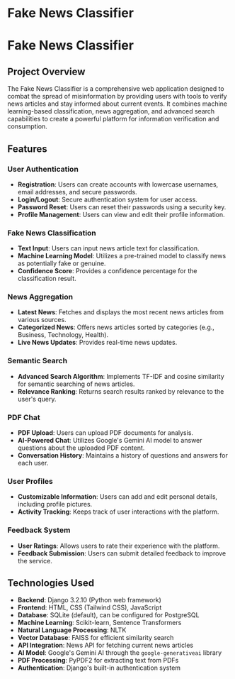 # Fake News Classifier

# Fake News Classifier

## Project Overview

The Fake News Classifier is a comprehensive web application designed to combat the spread of misinformation by providing users with tools to verify news articles and stay informed about current events. It combines machine learning-based classification, news aggregation, and advanced search capabilities to create a powerful platform for information verification and consumption.

## Features

### User Authentication

- **Registration**: Users can create accounts with lowercase usernames, email addresses, and secure passwords.
- **Login/Logout**: Secure authentication system for user access.
- **Password Reset**: Users can reset their passwords using a security key.
- **Profile Management**: Users can view and edit their profile information.

### Fake News Classification

- **Text Input**: Users can input news article text for classification.
- **Machine Learning Model**: Utilizes a pre-trained model to classify news as potentially fake or genuine.
- **Confidence Score**: Provides a confidence percentage for the classification result.

### News Aggregation

- **Latest News**: Fetches and displays the most recent news articles from various sources.
- **Categorized News**: Offers news articles sorted by categories (e.g., Business, Technology, Health).
- **Live News Updates**: Provides real-time news updates.

### Semantic Search

- **Advanced Search Algorithm**: Implements TF-IDF and cosine similarity for semantic searching of news articles.
- **Relevance Ranking**: Returns search results ranked by relevance to the user's query.

### PDF Chat

- **PDF Upload**: Users can upload PDF documents for analysis.
- **AI-Powered Chat**: Utilizes Google's Gemini AI model to answer questions about the uploaded PDF content.
- **Conversation History**: Maintains a history of questions and answers for each user.

### User Profiles

- **Customizable Information**: Users can add and edit personal details, including profile pictures.
- **Activity Tracking**: Keeps track of user interactions with the platform.

### Feedback System

- **User Ratings**: Allows users to rate their experience with the platform.
- **Feedback Submission**: Users can submit detailed feedback to improve the service.

## Technologies Used

- **Backend**: Django 3.2.10 (Python web framework)
- **Frontend**: HTML, CSS (Tailwind CSS), JavaScript
- **Database**: SQLite (default), can be configured for PostgreSQL
- **Machine Learning**: Scikit-learn, Sentence Transformers
- **Natural Language Processing**: NLTK
- **Vector Database**: FAISS for efficient similarity search
- **API Integration**: News API for fetching current news articles
- **AI Model**: Google's Gemini AI through the `google-generativeai` library
- **PDF Processing**: PyPDF2 for extracting text from PDFs
- **Authentication**: Django's built-in authentication system
